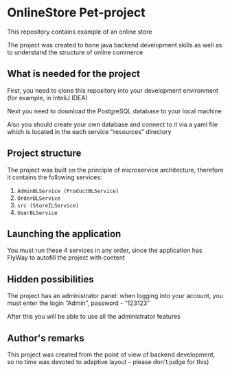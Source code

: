 # OnlineStore Pet-project

This repository contains example of an online store

The project was created to hone java backend development skills as well as to understand the structure of online commerce

## What is needed for the project

First, you need to clone this repository into your development environment (for example, in InteliJ IDEA)

Next you need to download the PostgreSQL database to your local machine

Also you should create your own database and connect to it via a yaml file which is located in the each service "resources" directory

## Project structure

The project was built on the principle of microservice architecture, therefore it contains the following services:

1. `AdminBLService (ProductBLService)`
2. `OrderBLService`
3. `src (StoreILService)`
4. `UserBLService`

## Launching the application

You must run these 4 services in any order, since the application has FlyWay to autofill the project with content

## Hidden possibilities

The project has an administrator panel: when logging into your account, you must enter the login “Admin”, password - “123123”

After this you will be able to use all the administrator features

## Author's remarks

This project was created from the point of view of backend development, so no time was devoted to adaptive layout - please don't judge for this)
